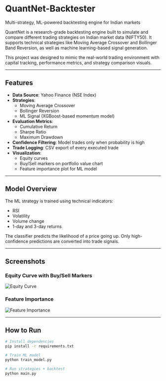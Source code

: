 # QuantNet-Backtester
Multi-strategy, ML-powered backtesting engine for Indian markets


QuantNet is a research-grade backtesting engine built to simulate and compare different trading strategies on Indian market data (NIFTY50). It supports technical strategies like Moving Average Crossover and Bollinger Band Reversion, as well as machine learning-based signal generation.

This project was designed to mimic the real-world trading environment with capital tracking, performance metrics, and strategy comparison visuals.

---

##  Features

- **Data Source**: Yahoo Finance (NSE Index)
- **Strategies**:
  - Moving Average Crossover
  - Bollinger Reversion
  - ML Signal (XGBoost-based momentum model)
- **Evaluation Metrics**:
  - Cumulative Return
  - Sharpe Ratio
  - Maximum Drawdown
- **Confidence Filtering**: Model trades only when probability is high
- **Trade Logging**: CSV export of every executed trade
- **Visualization**:
  - Equity curves
  - Buy/Sell markers on portfolio value chart
  - Feature importance plot for ML model

---

##  Model Overview

The ML strategy is trained using technical indicators:
- RSI
- Volatility
- Volume change
- 1-day and 3-day returns

The classifier predicts the likelihood of a price going up. Only high-confidence predictions are converted into trade signals.

---

## Screenshots

### Equity Curve with Buy/Sell Markers

![Equity Curve](images/equity_curve.png)

### Feature Importance

![Feature Importance](images/feature_importance.png)

---

##  How to Run

```bash
# Install dependencies
pip install -r requirements.txt

# Train ML model
python train_model.py

# Run strategies + backtest
python main.py
